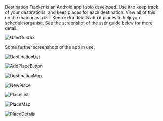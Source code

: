 Destination Tracker is an Android app I solo developed. Use it to keep track of your destinations, and keep places for each destination. View all of this on the map or as a list. Keep extra details about places to help you schedule/organise. See the screenshot of the user guide below for more detail.

![UserGuidSS](https://github.com/Jonathon-A/Destination-Tracker-Privacy-Policy/assets/61558176/62a5fffa-1c59-4a54-8e36-101575f2fc20)

Some further screenshots of the app in use:

![DestinationList](https://github.com/Jonathon-A/Destination-Tracker-App/assets/61558176/b5b91589-2e9e-4987-b726-949084443fff)

![AddPlaceButton](https://github.com/Jonathon-A/Destination-Tracker-App/assets/61558176/92fc831a-a4df-4671-b33e-30accd1f42bf)

![DestinationMap](https://github.com/Jonathon-A/Destination-Tracker-App/assets/61558176/e9e6a76c-9c9b-45a1-afd7-5cb362852660)

![NewPlace](https://github.com/Jonathon-A/Destination-Tracker-App/assets/61558176/93db5dd9-40ff-4f7d-92c0-d97fbd8fae2a)

![PlaceList](https://github.com/Jonathon-A/Destination-Tracker-App/assets/61558176/437dee39-cf54-4665-a9ef-9eb3c0d4c0f7)

![PlaceMap](https://github.com/Jonathon-A/Destination-Tracker-App/assets/61558176/08c00c11-1589-4dc2-aceb-3a693167217f)

![PlaceDetails](https://github.com/Jonathon-A/Destination-Tracker-App/assets/61558176/fc7a96c2-4638-4b2a-873b-5bdc0b4db19a)
